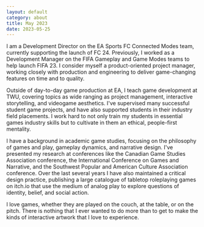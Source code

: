 ```yaml
---
layout: default
category: about
title: May 2023
date: 2023-05-25
---
```


I am a Development Director on the EA Sports FC Connected Modes team, currently supporting the launch of FC 24. Previously, I worked as a Development Manager on the FIFA Gameplay and Game Modes teams to help launch FIFA 23. I consider myself a product-oriented project manager, working closely with production and engineering to deliver game-changing features on time and to quality.

Outside of day-to-day game production at EA, I teach game development at TWU, covering topics as wide ranging as project management, interactive storytelling, and videogame aesthetics. I've supervised many successful student game projects, and have also supported students in their industry field placements. I work hard to not only train my students in essential games industry skills but to cultivate in them an ethical, people-first mentality.

I have a background in academic game studies, focusing on the philosophy of games and play, gameplay dynamics, and narrative design. I've presented my research at conferences like the Canadian Game Studies Association conference, the International Conference on Games and Narrative, and the Southwest Popular and American Culture Association conference. Over the last several years I have also maintained a critical design practice, publishing a large catalogue of tabletop roleplaying games on itch.io that use the medium of analog play to explore questions of identity, belief, and social action.

I love games, whether they are played on the couch, at the table, or on the pitch. There is nothing that I ever wanted to do more than to get to make the kinds of interactive artwork that I love to experience.
